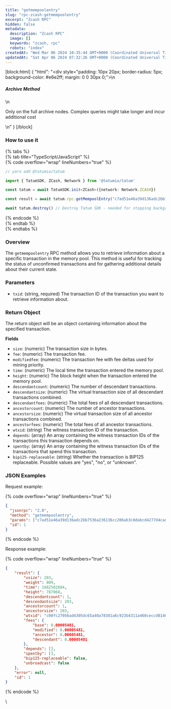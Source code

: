 ```yaml
---
title: "getmempoolentry"
slug: "rpc-zcash-getmempoolentry"
excerpt: "Zcash RPC"
hidden: false
metadata: 
  description: "Zcash RPC"
  image: []
  keywords: "zcash, rpc"
  robots: "index"
createdAt: "Wed Mar 06 2024 10:35:44 GMT+0000 (Coordinated Universal Time)"
updatedAt: "Sat Apr 06 2024 07:32:26 GMT+0000 (Coordinated Universal Time)"
---
```

[block:html]
{
  "html": "<div style=\"padding: 10px 20px; border-radius: 5px; background-color: #e6e2ff; margin: 0 0 30px 0;\">\n  <h5>Archive Method</h5>\n  <p>Only on the full archive nodes. Complex queries might take longer and incur additional cost</p>\n</div>"
}
[/block]


### How to use it

{% tabs %}  
{% tab title="TypeScript/JavaScript" %}  
{% code overflow="wrap" lineNumbers="true" %}

```typescript
// yarn add @tatumio/tatum

import { TatumSDK, ZCash, Network } from '@tatumio/tatum'

const tatum = await TatumSDK.init<ZCash>({network: Network.ZCASH})

const result = await tatum.rpc.getMempoolEntry("c7ad51e46a39d136adc2bb7536a236136cc206ab3c8dabcd4277d4cadcf674f2")

await tatum.destroy() // Destroy Tatum SDK - needed for stopping background jobs
```

{% endcode %}  
{% endtab %}  
{% endtabs %}

### Overview

The `getmempoolentry` RPC method allows you to retrieve information about a specific transaction in the memory pool. This method is useful for tracking the status of unconfirmed transactions and for gathering additional details about their current state.

### Parameters

- `txid`: (string, required) The transaction ID of the transaction you want to retrieve information about.

### Return Object

The return object will be an object containing information about the specified transaction.

**Fields**

- `size`: (numeric) The transaction size in bytes.
- `fee`: (numeric) The transaction fee.
- `modifiedfee`: (numeric) The transaction fee with fee deltas used for mining priority.
- `time`: (numeric) The local time the transaction entered the memory pool.
- `height`: (numeric) The block height when the transaction entered the memory pool.
- `descendantcount`: (numeric) The number of descendant transactions.
- `descendantsize`: (numeric) The virtual transaction size of all descendant transactions combined.
- `descendantfees`: (numeric) The total fees of all descendant transactions.
- `ancestorcount`: (numeric) The number of ancestor transactions.
- `ancestorsize`: (numeric) The virtual transaction size of all ancestor transactions combined.
- `ancestorfees`: (numeric) The total fees of all ancestor transactions.
- `wtxid`: (string) The witness transaction ID of the transaction.
- `depends`: (array) An array containing the witness transaction IDs of the transactions this transaction depends on.
- `spentby`: (array) An array containing the witness transaction IDs of the transactions that spend this transaction.
- `bip125-replaceable`: (string) Whether the transaction is BIP125 replaceable. Possible values are "yes", "no", or "unknown".

### JSON Examples

Request example:

{% code overflow="wrap" lineNumbers="true" %}

```json
{
  "jsonrpc": "2.0",
  "method": "getmempoolentry",
  "params": ["c7ad51e46a39d136adc2bb7536a236136cc206ab3c8dabcd4277d4cadcf674f2"],
  "id": 1
}
```

{% endcode %}

Response example:

{% code overflow="wrap" lineNumbers="true" %}

```json
{
    "result": {
        "vsize": 203,
        "weight": 809,
        "time": 1682502684,
        "height": 787068,
        "descendantcount": 1,
        "descendantsize": 203,
        "ancestorcount": 1,
        "ancestorsize": 203,
        "wtxid": "c00fc27056ad4305dc65a40a78381a6c923b4311a460ceccd81401016f5c8984",
        "fees": {
            "base": 0.00005481,
            "modified": 0.00005481,
            "ancestor": 0.00005481,
            "descendant": 0.00005481
        },
        "depends": [],
        "spentby": [],
        "bip125-replaceable": false,
        "unbroadcast": false
    },
    "error": null,
    "id": 1
}
```

{% endcode %}

\\
